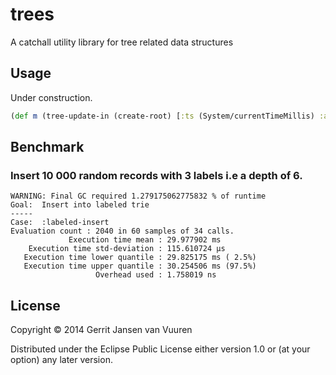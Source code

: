 # trees

A catchall utility library for tree related data structures

## Usage


Under construction.

```clojure
(def m (tree-update-in (create-root) [:ts (System/currentTimeMillis) :a 1 :b 2] safe-inc ))
```

## Benchmark

### Insert 10 000 random records with 3 labels i.e a depth of 6.

```
WARNING: Final GC required 1.279175062775832 % of runtime
Goal:  Insert into labeled trie
-----
Case:  :labeled-insert
Evaluation count : 2040 in 60 samples of 34 calls.
             Execution time mean : 29.977902 ms
    Execution time std-deviation : 115.610724 µs
   Execution time lower quantile : 29.825175 ms ( 2.5%)
   Execution time upper quantile : 30.254506 ms (97.5%)
                   Overhead used : 1.758019 ns
```

## License

Copyright © 2014 Gerrit Jansen van Vuuren

Distributed under the Eclipse Public License either version 1.0 or (at
your option) any later version.
